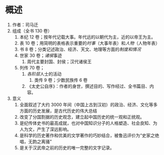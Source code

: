 # 概述
1. 作者：司马迁
2. 组成（全书 130 卷）
	1. 本纪 12 卷；按年代记载大事。年代远的以朝代为主，近的以帝王为主。
	2. 表 10 卷；用简明的表格表示重要的*时事*（大事年表）和*人物*（人物年表）
	3. 书 8 卷；分类记述政治、经济、天文、地理等方面的*制度和情况* 
	4. 世家 30 卷；*诸侯*事迹
		1. 周代主要封国、封侯；汉代诸侯王
	5. 列传 70 卷；
		1. *各阶层*人士的活动
			1. 类传 9 卷；少数民族传 6 卷
		2. 《太史公自序》：作者的身世，撰述目的、写作经过、全书篇目、内容。
3. 意义
	1. 全面叙述了大约 3000 年间（中国上古到汉初）的政治、经济、文化等多方面的历史发展，是古代历史的伟大总结
	2. 改变了分国割据的历史观念，建立起中国历史的统一观和正统观。
	3. 是纪传体史书的最高成就，也对中国知识分子的人格塑造、社会良知、为人为文，产生了深远影响。
	4. 是科学的历史著作和优美的文学著作的巧妙结合，被鲁迅评价为“史家之绝唱，无韵之离骚”
	5. 是关于汉武帝之前的历史的唯一完整的文字记录。